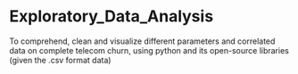 # Exploratory_Data_Analysis
To comprehend, clean and visualize different parameters and correlated data on complete telecom churn, using python and its open-source libraries (given the .csv format data)
